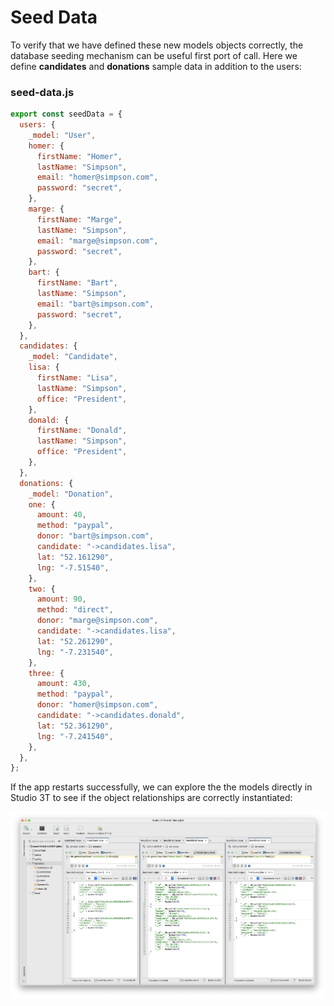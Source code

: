 # Seed Data

To verify that we have defined these new models objects correctly, the database seeding mechanism can be useful first port of call. Here we define **candidates** and **donations** sample data in addition to the users:

### seed-data.js

~~~javascript
export const seedData = {
  users: {
    _model: "User",
    homer: {
      firstName: "Homer",
      lastName: "Simpson",
      email: "homer@simpson.com",
      password: "secret",
    },
    marge: {
      firstName: "Marge",
      lastName: "Simpson",
      email: "marge@simpson.com",
      password: "secret",
    },
    bart: {
      firstName: "Bart",
      lastName: "Simpson",
      email: "bart@simpson.com",
      password: "secret",
    },
  },
  candidates: {
    _model: "Candidate",
    lisa: {
      firstName: "Lisa",
      lastName: "Simpson",
      office: "President",
    },
    donald: {
      firstName: "Donald",
      lastName: "Simpson",
      office: "President",
    },
  },
  donations: {
    _model: "Donation",
    one: {
      amount: 40,
      method: "paypal",
      donor: "bart@simpson.com",
      candidate: "->candidates.lisa",
      lat: "52.161290",
      lng: "-7.51540",
    },
    two: {
      amount: 90,
      method: "direct",
      donor: "marge@simpson.com",
      candidate: "->candidates.lisa",
      lat: "52.261290",
      lng: "-7.231540",
    },
    three: {
      amount: 430,
      method: "paypal",
      donor: "homer@simpson.com",
      candidate: "->candidates.donald",
      lat: "52.361290",
      lng: "-7.241540",
    },
  },
};
~~~

If the app restarts successfully, we can explore the the models directly in Studio 3T to see if the object relationships are correctly instantiated:

![](img/07.png)

